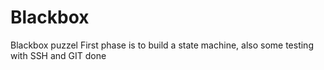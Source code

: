 # Blackbox
Blackbox puzzel
First phase is to build a state machine, also some testing with SSH and GIT done

